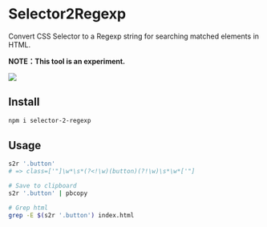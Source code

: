 # Selector2Regexp

Convert CSS Selector to a Regexp string for searching matched elements in HTML.

**NOTE：This tool is an experiment.**

![](https://github.com/m-yoshiro/Selector2Regexp/workflows/TEST/badge.svg)

## Install

```sh
npm i selector-2-regexp
```

## Usage

```sh
s2r '.button'
# => class=['"]\w*\s*(?<!\w)(button)(?!\w)\s*\w*['"]

# Save to clipboard
s2r '.button' | pbcopy

# Grep html
grep -E $(s2r '.button') index.html
```

